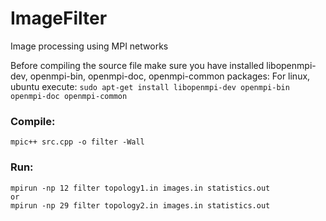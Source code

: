 

# ImageFilter
Image processing using MPI networks

Before compiling the source file make sure you have installed libopenmpi-dev,
openmpi-bin, openmpi-doc, openmpi-common packages:
For linux, ubuntu execute:
	`sudo apt-get install libopenmpi-dev openmpi-bin openmpi-doc openmpi-common`


### Compile:
	mpic++ src.cpp -o filter -Wall
### Run:
	mpirun -np 12 filter topology1.in images.in statistics.out
	or
	mpirun -np 29 filter topology2.in images.in statistics.out

